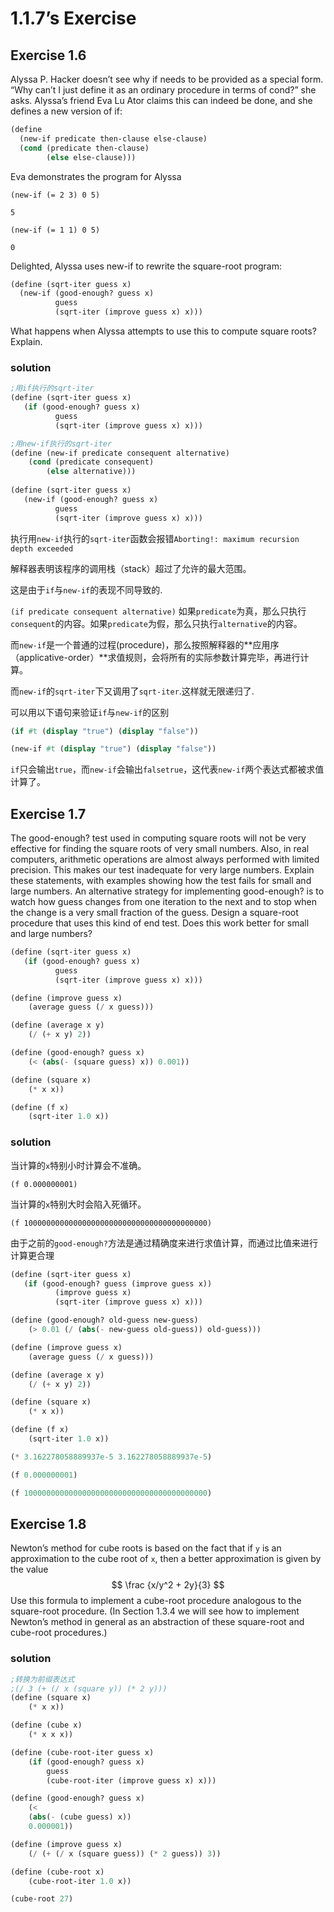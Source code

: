 # 1.1.7’s Exercise

## Exercise 1.6

Alyssa P. Hacker doesn’t see why if needs to be provided as a special form. “Why can’t I just define it as an ordinary procedure in terms of cond?” she asks. Alyssa’s friend Eva Lu Ator claims this can indeed be done, and she defines a new version of if:

```scheme
(define 
  (new-if predicate then-clause else-clause) 
  (cond (predicate then-clause) 
        (else else-clause)))
```

Eva demonstrates the program for Alyssa

`(new-if (= 2 3) 0 5)`

`5`

`(new-if (= 1 1) 0 5)`

`0`

Delighted, Alyssa uses new-if to rewrite the square-root program:

```scheme
(define (sqrt-iter guess x) 
  (new-if (good-enough? guess x) 
          guess 
          (sqrt-iter (improve guess x) x)))
```

What happens when Alyssa attempts to use this to compute square roots? Explain.

### solution

```scheme
;用if执行的sqrt-iter
(define (sqrt-iter guess x) 
   (if (good-enough? guess x) 
          guess 
          (sqrt-iter (improve guess x) x)))
```

```scheme
;用new-if执行的sqrt-iter
(define (new-if predicate consequent alternative)
    (cond (predicate consequent)
        (else alternative)))
        
(define (sqrt-iter guess x) 
   (new-if (good-enough? guess x) 
          guess 
          (sqrt-iter (improve guess x) x)))
```

执行用`new-if`执行的`sqrt-iter`函数会报错`Aborting!: maximum recursion depth exceeded`

解释器表明该程序的调用栈（stack）超过了允许的最大范围。

这是由于`if`与`new-if`的表现不同导致的.

`(if predicate consequent alternative)` 如果`predicate`为真，那么只执行`consequent`的内容。如果`predicate`为假，那么只执行`alternative`的内容。

而`new-if`是一个普通的过程(procedure)，那么按照解释器的**应用序（applicative-order）**求值规则，会将所有的实际参数计算完毕，再进行计算。

而`new-if`的`sqrt-iter`下又调用了`sqrt-iter`.这样就无限递归了.

可以用以下语句来验证`if`与`new-if`的区别

```scheme
(if #t (display "true") (display "false"))

(new-if #t (display "true") (display "false"))
```

`if`只会输出`true`，而`new-if`会输出`falsetrue`，这代表`new-if`两个表达式都被求值计算了。

## Exercise 1.7

The good-enough? test used in computing square roots will not be very effective for finding the square roots of very small numbers. Also, in real computers, arithmetic operations are almost always performed with limited precision. This makes our test inadequate for very large numbers. Explain these statements, with examples showing how the test fails for small and large numbers. An alternative strategy for implementing good-enough? is to watch how guess changes from one iteration to the next and to stop when the change is a very small fraction of the guess. Design a square-root procedure that uses this kind of end test. Does this work better for small and large numbers?

```scheme
(define (sqrt-iter guess x) 
   (if (good-enough? guess x) 
          guess 
          (sqrt-iter (improve guess x) x)))

(define (improve guess x)
    (average guess (/ x guess)))

(define (average x y)
    (/ (+ x y) 2))

(define (good-enough? guess x)
    (< (abs(- (square guess) x)) 0.001))

(define (square x)
    (* x x))

(define (f x)
    (sqrt-iter 1.0 x))
```

### solution

当计算的`x`特别小时计算会不准确。

`(f 0.000000001)`

当计算的`x`特别大时会陷入死循环。

`(f 10000000000000000000000000000000000000000)`

由于之前的`good-enough?`方法是通过精确度来进行求值计算，而通过比值来进行计算更合理

```scheme
(define (sqrt-iter guess x) 
   (if (good-enough? guess (improve guess x)) 
          (improve guess x) 
          (sqrt-iter (improve guess x) x)))

(define (good-enough? old-guess new-guess)
    (> 0.01 (/ (abs(- new-guess old-guess)) old-guess)))

(define (improve guess x)
    (average guess (/ x guess)))

(define (average x y)
    (/ (+ x y) 2))

(define (square x)
    (* x x))

(define (f x)
    (sqrt-iter 1.0 x))

(* 3.162278058889937e-5 3.162278058889937e-5)

(f 0.000000001)

(f 10000000000000000000000000000000000000000)

```

## Exercise 1.8

Newton’s method for cube roots is based on the fact that if `y` is an approximation to the cube root of `x`, then a better approximation is given by the value
$$
\frac {x/y^2 + 2y}{3}
$$
Use this formula to implement a cube-root procedure analogous to the square-root procedure. (In Section 1.3.4 we will see how to implement Newton’s method in general as an abstraction of these square-root and cube-root procedures.)

### solution

```scheme
;转换为前缀表达式
;(/ 3 (+ (/ x (square y)) (* 2 y)))
(define (square x)
    (* x x))

(define (cube x)
    (* x x x))

(define (cube-root-iter guess x)
    (if (good-enough? guess x)
        guess
        (cube-root-iter (improve guess x) x)))

(define (good-enough? guess x)
    (< 
    (abs(- (cube guess) x)) 
    0.000001))

(define (improve guess x)
    (/ (+ (/ x (square guess)) (* 2 guess)) 3))

(define (cube-root x)
    (cube-root-iter 1.0 x))

(cube-root 27)
```

